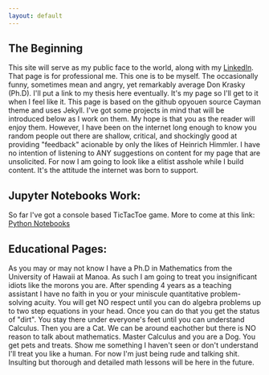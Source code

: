 ```yaml
---
layout: default
---
```


## The Beginning

This site will serve as my public face to the world, along with my [LinkedIn](http://www.linkedin.com/in/don-krasky-09052185/). That page is for professional me. This one is to be myself. The occasionally funny, sometimes mean and angry, yet remarkably average Don Krasky (Ph.D). I'll put a link to my thesis here eventually. It's my page so I'll get to it when I feel like it. This page is based on the github opyouen source Cayman theme and uses Jekyll. I've got some projects in mind that will be introduced below as I work on them. My hope is that you as the reader will enjoy them. However, I have been on the internet long enough to know you random people out there are shallow, critical, and shockingly good at providing "feedback" acionable by only the likes of Heinrich Himmler. I have no intention of listening to ANY suggestions on content for my page that are unsolicited. For now I am going to look like a elitist asshole while I build content. It's the attitude the internet was born to support.

## Jupyter Notebooks Work:

So far I've got a console based TicTacToe game. More to come at this link: [Python Notebooks](https://mybinder.org/v2/gh/DonKrasky/PythonNotebooks/HEAD)

## Educational Pages:

As you may or may not know I have a Ph.D in Mathematics from the University of Hawaii at Manoa. As such I am going to treat you insignificant idiots like the morons you are. After spending 4 years as a teaching assistant I have no faith in you or your miniscule quantitative problem-solving acuity. You will get NO respect until you can do algebra problems up to two step equations in your head. Once you can do that you get the status of "dirt". You stay there under everyone's feet  until you can understand Calculus. Then you are a Cat. We can be around eachother but there is NO reason to talk about mathematics. Master Calculus and you are a Dog. You get pets and treats. Show me something I haven't seen or don't understand I'll treat you like a human. For now I'm just being rude and talking shit. Insulting but thorough and detailed math lessons will be here in the future. 
